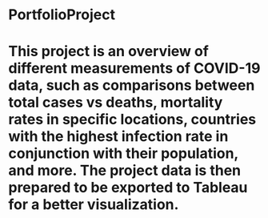 # PortfolioProject
# This project is an overview of different measurements of COVID-19 data, such as comparisons between total cases vs deaths, mortality rates in specific locations, countries with the highest infection rate in conjunction with their population, and more. The project data is then prepared to be exported to Tableau for a better visualization. 
